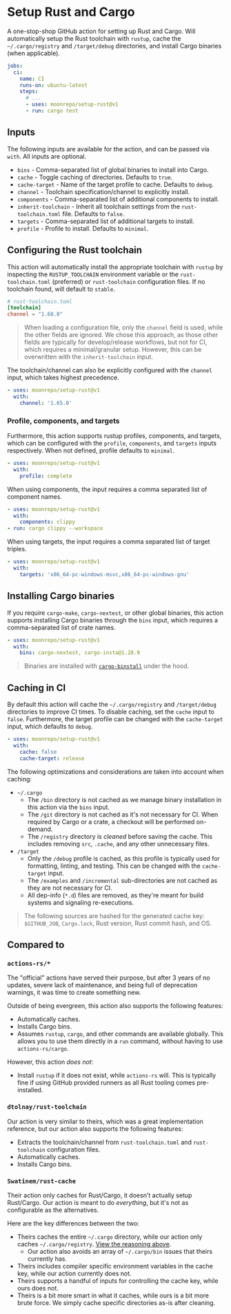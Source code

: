 # Setup Rust and Cargo

A one-stop-shop GitHub action for setting up Rust and Cargo. Will automatically setup the Rust
toolchain with `rustup`, cache the `~/.cargo/registry` and `/target/debug` directories, and install
Cargo binaries (when applicable).

```yaml
jobs:
  ci:
    name: CI
    runs-on: ubuntu-latest
    steps:
      # ...
      - uses: moonrepo/setup-rust@v1
      - run: cargo test
```

## Inputs

The following inputs are available for the action, and can be passed via `with`. All inputs are
optional.

- `bins` - Comma-separated list of global binaries to install into Cargo.
- `cache` - Toggle caching of directories. Defaults to `true`.
- `cache-target` - Name of the target profile to cache. Defaults to `debug`.
- `channel` - Toolchain specification/channel to explicitly install.
- `components` - Comma-separated list of additional components to install.
- `inherit-toolchain` - Inherit all toolchain settings from the `rust-toolchain.toml` file. Defaults
  to `false`.
- `targets` - Comma-separated list of additional targets to install.
- `profile` - Profile to install. Defaults to `minimal`.

## Configuring the Rust toolchain

This action will automatically install the appropriate toolchain with `rustup` by inspecting the
`RUSTUP_TOOLCHAIN` environment variable or the `rust-toolchain.toml` (preferred) or `rust-toolchain`
configuration files. If no toolchain found, will default to `stable`.

```toml
# rust-toolchain.toml
[toolchain]
channel = "1.68.0"
```

> When loading a configuration file, only the `channel` field is used, while the other fields are
> ignored. We chose this approach, as those other fields are typically for develop/release
> workflows, but not for CI, which requires a minimal/granular setup. However, this can be
> overwritten with the `inherit-toolchain` input.

The toolchain/channel can also be explicitly configured with the `channel` input, which takes
highest precedence.

```yaml
- uses: moonrepo/setup-rust@v1
  with:
    channel: '1.65.0'
```

### Profile, components, and targets

Furthermore, this action supports rustup profiles, components, and targets, which can be configured
with the `profile`, `components`, and `targets` inputs respectively. When not defined, profile
defaults to `minimal`.

```yaml
- uses: moonrepo/setup-rust@v1
  with:
    profile: complete
```

When using components, the input requires a comma separated list of component names.

```yaml
- uses: moonrepo/setup-rust@v1
  with:
    components: clippy
- run: cargo clippy --workspace
```

When using targets, the input requires a comma separated list of target triples.

```yaml
- uses: moonrepo/setup-rust@v1
  with:
    targets: 'x86_64-pc-windows-msvc,x86_64-pc-windows-gnu'
```

## Installing Cargo binaries

If you require `cargo-make`, `cargo-nextest`, or other global binaries, this action supports
installing Cargo binaries through the `bins` input, which requires a comma-separated list of crate
names.

```yaml
- uses: moonrepo/setup-rust@v1
  with:
    bins: cargo-nextest, cargo-insta@1.28.0
```

> Binaries are installed with [`cargo-binstall`](https://crates.io/crates/cargo-binstall) under the
> hood.

## Caching in CI

By default this action will cache the `~/.cargo/registry` and `/target/debug` directories to improve
CI times. To disable caching, set the `cache` input to `false`. Furthermore, the target profile can
be changed with the `cache-target` input, which defaults to `debug`.

```yaml
- uses: moonrepo/setup-rust@v1
  with:
    cache: false
    cache-target: release
```

The following optimizations and considerations are taken into account when caching:

- `~/.cargo`
  - The `/bin` directory is not cached as we manage binary installation in this action via the
    `bins` input.
  - The `/git` directory is not cached as it's not necessary for CI. When required by Cargo or a
    crate, a checkout will be performed on-demand.
  - The `/registry` directory is _cleaned_ before saving the cache. This includes removing `src`,
    `.cache`, and any other unnecessary files.
- `/target`
  - Only the `/debug` profile is cached, as this profile is typically used for formatting, linting,
    and testing. This can be changed with the `cache-target` input.
  - The `/examples` and `/incremental` sub-directories are not cached as they are not necessary for
    CI.
  - All dep-info (`*.d`) files are removed, as they're meant for build systems and signaling
    re-executions.

> The following sources are hashed for the generated cache key: `$GITHUB_JOB`, `Cargo.lock`, Rust
> version, Rust commit hash, and OS.

## Compared to

### `actions-rs/*`

The "official" actions have served their purpose, but after 3 years of no updates, severe lack of
maintenance, and being full of deprecation warnings, it was time to create something new.

Outside of being evergreen, this action also supports the following features:

- Automatically caches.
- Installs Cargo bins.
- Assumes `rustup`, `cargo`, and other commands are available globally. This allows you to use them
  directly in a `run` command, without having to use `actions-rs/cargo`.

However, this action _does not_:

- Install `rustup` if it does not exist, while `actions-rs` will. This is typically fine if using
  GitHub provided runners as all Rust tooling comes pre-installed.

### `dtolnay/rust-toolchain`

Our action is very similar to theirs, which was a great implementation reference, but our action
also supports the following features:

- Extracts the toolchain/channel from `rust-toolchain.toml` and `rust-toolchain` configuration
  files.
- Automatically caches.
- Installs Cargo bins.

### `Swatinem/rust-cache`

Their action only caches for Rust/Cargo, it doesn't actually setup Rust/Cargo. Our action is meant
to do _everything_, but it's not as configurable as the alternatives.

Here are the key differences between the two:

- Theirs caches the entire `~/.cargo` directory, while our action only caches `~/.cargo/registry`.
  [View the reasoning above](#caching-in-ci).
  - Our action also avoids an array of `~/.cargo/bin` issues that theirs currently has.
- Theirs includes compiler specific environment variables in the cache key, while our action
  currently does not.
- Theirs supports a handful of inputs for controlling the cache key, while ours does not.
- Theirs is a bit more smart in what it caches, while ours is a bit more brute force. We simply
  cache specific directories as-is after cleaning.
